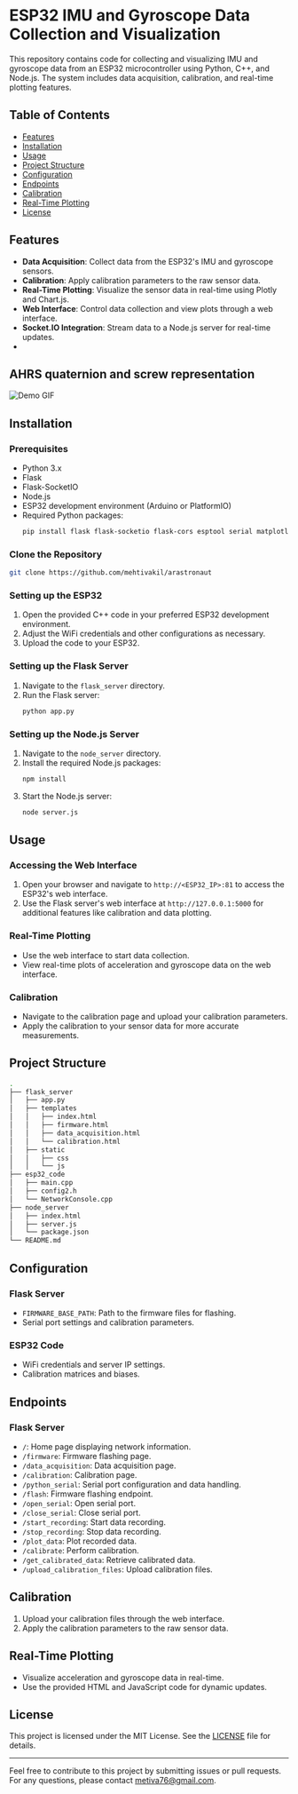 # ESP32 IMU and Gyroscope Data Collection and Visualization

This repository contains code for collecting and visualizing IMU and gyroscope data from an ESP32 microcontroller using Python, C++, and Node.js. The system includes data acquisition, calibration, and real-time plotting features.

## Table of Contents

- [Features](#features)
- [Installation](#installation)
- [Usage](#usage)
- [Project Structure](#project-structure)
- [Configuration](#configuration)
- [Endpoints](#endpoints)
- [Calibration](#calibration)
- [Real-Time Plotting](#real-time-plotting)
- [License](#license)

## Features

- **Data Acquisition**: Collect data from the ESP32's IMU and gyroscope sensors.
- **Calibration**: Apply calibration parameters to the raw sensor data.
- **Real-Time Plotting**: Visualize the sensor data in real-time using Plotly and Chart.js.
- **Web Interface**: Control data collection and view plots through a web interface.
- **Socket.IO Integration**: Stream data to a Node.js server for real-time updates.
- 
## AHRS quaternion and screw representation

![Demo GIF](assets/screw_presentation.gif)

## Installation

### Prerequisites

- Python 3.x
- Flask
- Flask-SocketIO
- Node.js
- ESP32 development environment (Arduino or PlatformIO)
- Required Python packages:
  ```bash
  pip install flask flask-socketio flask-cors esptool serial matplotlib pandas
  ```

### Clone the Repository

```bash
git clone https://github.com/mehtivakil/arastronaut
```

### Setting up the ESP32

1. Open the provided C++ code in your preferred ESP32 development environment.
2. Adjust the WiFi credentials and other configurations as necessary.
3. Upload the code to your ESP32.

### Setting up the Flask Server

1. Navigate to the `flask_server` directory.
2. Run the Flask server:
   ```bash
   python app.py
   ```

### Setting up the Node.js Server

1. Navigate to the `node_server` directory.
2. Install the required Node.js packages:
   ```bash
   npm install
   ```
3. Start the Node.js server:
   ```bash
   node server.js
   ```

## Usage

### Accessing the Web Interface

1. Open your browser and navigate to `http://<ESP32_IP>:81` to access the ESP32's web interface.
2. Use the Flask server's web interface at `http://127.0.0.1:5000` for additional features like calibration and data plotting.

### Real-Time Plotting

- Use the web interface to start data collection.
- View real-time plots of acceleration and gyroscope data on the web interface.

### Calibration

- Navigate to the calibration page and upload your calibration parameters.
- Apply the calibration to your sensor data for more accurate measurements.

## Project Structure

```bash
.
├── flask_server
│   ├── app.py
│   ├── templates
│   │   ├── index.html
│   │   ├── firmware.html
│   │   ├── data_acquisition.html
│   │   └── calibration.html
│   ├── static
│   │   ├── css
│   │   └── js
├── esp32_code
│   ├── main.cpp
│   ├── config2.h
│   └── NetworkConsole.cpp
├── node_server
│   ├── index.html
│   ├── server.js
│   └── package.json
└── README.md
```

## Configuration

### Flask Server

- `FIRMWARE_BASE_PATH`: Path to the firmware files for flashing.
- Serial port settings and calibration parameters.

### ESP32 Code

- WiFi credentials and server IP settings.
- Calibration matrices and biases.

## Endpoints

### Flask Server

- `/`: Home page displaying network information.
- `/firmware`: Firmware flashing page.
- `/data_acquisition`: Data acquisition page.
- `/calibration`: Calibration page.
- `/python_serial`: Serial port configuration and data handling.
- `/flash`: Firmware flashing endpoint.
- `/open_serial`: Open serial port.
- `/close_serial`: Close serial port.
- `/start_recording`: Start data recording.
- `/stop_recording`: Stop data recording.
- `/plot_data`: Plot recorded data.
- `/calibrate`: Perform calibration.
- `/get_calibrated_data`: Retrieve calibrated data.
- `/upload_calibration_files`: Upload calibration files.

## Calibration

1. Upload your calibration files through the web interface.
2. Apply the calibration parameters to the raw sensor data.

## Real-Time Plotting

- Visualize acceleration and gyroscope data in real-time.
- Use the provided HTML and JavaScript code for dynamic updates.

## License

This project is licensed under the MIT License. See the [LICENSE](LICENSE) file for details.

---

Feel free to contribute to this project by submitting issues or pull requests. For any questions, please contact [metiva76@gmail.com](mailto:metiva76@gmail.com).
